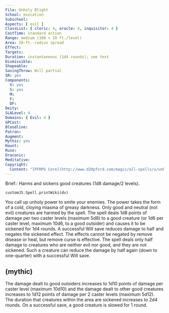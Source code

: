 ```yaml
---
File: Unholy Blight
School: evocation
Subschool: 
Aspects: [ evil ]
ClassList: { cleric: 4, oracle: 4, inquisitor: 4 }
CastTime: standard action
Range: medium (100 + 10 ft./level)
Area: 20-ft.-radius spread
Effect: 
Targets: 
Duration: instantaneous (1d4 rounds); see text
Dismissible: 
Shapeable: 
SavingThrow: Will partial
SR: yes
Components:
  V: yes
  S: yes
  M: 
  F: 
  DF: 
Deity: 
SLALevel: 4
Domains: { Evil: 4 }
GPCost: 
Bloodline: 
Patron: 
Augment: 
Mythic: yes
Haunt: 
Ruse: 
Draconic: 
Meditative: 
Copyright:
  Content: "[PFRPG Core](http://www.d20pfsrd.com/magic/all-spells/u/unholy-blight)"
---
```

Brief:: Harms and sickens good creatures (1d8 damage/2 levels).

```dataviewjs
customJS.Spell.printWiki(dv)
```

You call up unholy power to smite your enemies. The power takes the form of a cold, cloying miasma of greasy darkness. Only good and neutral (not evil) creatures are harmed by the spell.  The spell deals 1d8 points of damage per two caster levels (maximum 5d8) to a good creature (or 1d6 per caster level, maximum 10d6, to a good outsider) and causes it to be sickened for 1d4 rounds. A successful Will save reduces damage to half and negates the sickened effect. The effects cannot be negated by remove disease or heal, but remove curse is effective.  The spell deals only half damage to creatures who are neither evil nor good, and they are not sickened. Such a creature can reduce the damage by half again (down to one-quarter) with a successful Will save.


## (mythic)

The damage dealt to good outsiders increases to 1d10 points of damage per caster level (maximum 10d10) and the damage dealt to other good creatures increases to 1d12 points of damage per 2 caster levels (maximum 5d12). The duration that creatures within the area are sickened increases to 2d4 rounds. On a successful save, a good creature is slowed for 1 round.
